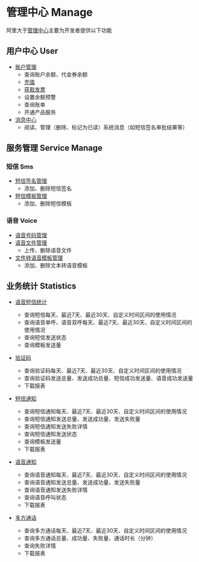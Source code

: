 # 管理中心 Manage

阿里大于[管理中心](http://www.alidayu.com/admin/user/account)主要为开发者提供以下功能

## 用户中心 User
- [账户管理](http://www.alidayu.com/admin/user/account)
  - 查询账户余额、代金券余额
  - [充值](charge.md)
  - [获取发票](invoice.md)
  - 设置余额预警
  - 查询账单
  - 开通产品服务
- [消息中心](http://www.alidayu.com/admin/user/message)
  - 阅读、管理（删除、标记为已读）系统消息（如短信签名审批结果等）
  
## 服务管理 Service Manage
### 短信 Sms
- [短信签名管理](http://www.alidayu.com/admin/service/sign)
  - 添加、删除短信签名  
- [短信模板管理](http://www.alidayu.com/admin/service/tpl)
  - 添加、删除短信模板

### 语音 Voice
- [语音号码管理](http://www.alidayu.com/admin/service/num)
- [语音文件管理](http://www.alidayu.com/admin/service/audio)
  - 上传、删除语音文件
- [文件转语音模板管理](http://www.alidayu.com/admin/service/tts)
  - 添加、删除文本转语音模板
  
## 业务统计 Statistics
- [语音短信统计](http://www.alidayu.com/admin/business/statistics)
  - 查询短信每天、最近7天、最近30天、自定义时间区间的使用情况
  - 查询语音单呼、语音双呼每天、最近7天、最近30天、自定义时间区间的使用情况
  - 查询短信发送状态
  - 查询模板发送量
  
- [验证码](http://www.alidayu.com/admin/business/code)
  - 查询验证码每天、最近7天、最近30天、自定义时间区间的使用情况
  - 查询验证码发送总量、发送成功总量、短信成功发送量、语音成功发送量
  - 下载报表
  
- [短信通知](http://www.alidayu.com/admin/business/sms-notice)
  - 查询短信通知每天、最近7天、最近30天、自定义时间区间的使用情况
  - 查询短信通知发送总量、发送成功量、发送失败量
  - 查询短信通知发送失败详情
  - 查询短信通知发送状态
  - 查询模板发送量
  - 下载报表
  
- [语音通知](http://www.alidayu.com/admin/business/audio-notice)
  - 查询语音通知每天、最近7天、最近30天、自定义时间区间的使用情况
  - 查询语音通知发送总量、发送成功量、发送失败量
  - 查询语音通知发送失败详情
  - 查询语音呼叫状态
  - 下载报表
  
- [多方通话](http://www.alidayu.com/admin/business/double)
  - 查询多方通话每天、最近7天、最近30天、自定义时间区间的使用情况
  - 查询多方通话总量、成功量、失败量、通话时长（分钟）
  - 查询失败详情
  - 下载报表